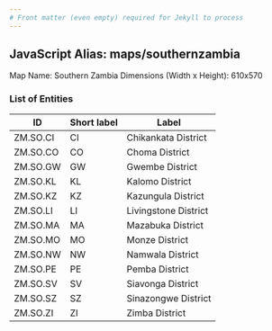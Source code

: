 ```yaml
---
# Front matter (even empty) required for Jekyll to process
---
```


## JavaScript Alias: maps/southernzambia

Map Name: Southern Zambia
Dimensions (Width x Height): 610x570





### List of Entities

ID | Short label | Label
---|---|---|
ZM.SO.CI|CI|Chikankata District
ZM.SO.CO|CO|Choma District
ZM.SO.GW|GW|Gwembe District
ZM.SO.KL|KL|Kalomo District
ZM.SO.KZ|KZ|Kazungula District
ZM.SO.LI|LI|Livingstone District
ZM.SO.MA|MA|Mazabuka District
ZM.SO.MO|MO|Monze District
ZM.SO.NW|NW|Namwala District
ZM.SO.PE|PE|Pemba District
ZM.SO.SV|SV|Siavonga District
ZM.SO.SZ|SZ|Sinazongwe District
ZM.SO.ZI|ZI|Zimba District